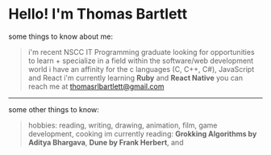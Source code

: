 # Hello! I'm Thomas Bartlett

some things to know about me:

> i'm recent NSCC IT Programming graduate looking for opportunities to learn + specialize in a field within the software/web development world
> i have an affinity for the c languages (C, C++, C#), JavaScript and React
> i'm currently learning **Ruby** and **React Native**
> you can reach me at thomasrlbartlett@gmail.com

---

some other things to know:

> hobbies: reading, writing, drawing, animation, film, game development, cooking
> im currently reading: **Grokking Algorithms by Aditya Bhargava**, **Dune by Frank Herbert**, and 

  
